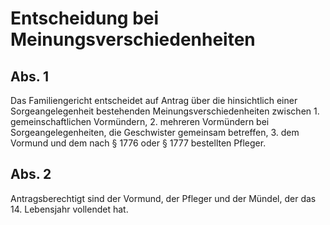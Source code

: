 # Entscheidung bei Meinungsverschiedenheiten



## Abs. 1

 Das Familiengericht entscheidet auf Antrag über die hinsichtlich einer Sorgeangelegenheit bestehenden Meinungsverschiedenheiten zwischen  1.
 gemeinschaftlichen Vormündern,
 2.
 mehreren Vormündern bei Sorgeangelegenheiten, die Geschwister gemeinsam betreffen,
 3.
 dem Vormund und dem nach § 1776 oder § 1777 bestellten Pfleger.


## Abs. 2

 Antragsberechtigt sind der Vormund, der Pfleger und der Mündel, der das 14. Lebensjahr vollendet hat. 

